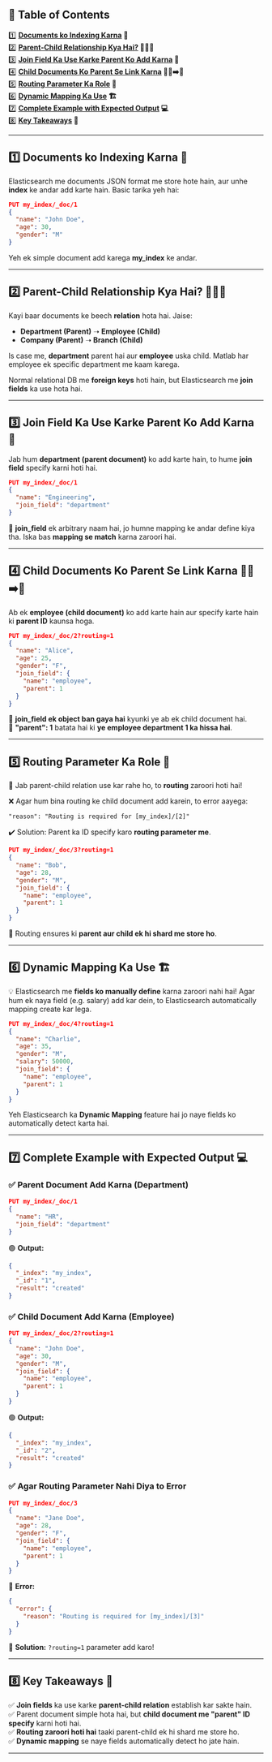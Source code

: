 ## 📜 **Table of Contents**  

1️⃣ **[Documents ko Indexing Karna](#1) 📄**  
2️⃣ **[Parent-Child Relationship Kya Hai?](#2) 👨‍👩‍👦**  
3️⃣ **[Join Field Ka Use Karke Parent Ko Add Karna](#3) 🔗**  
4️⃣ **[Child Documents Ko Parent Se Link Karna](#4) 🧑‍💼➡️🏢**  
5️⃣ **[Routing Parameter Ka Role](#5) 📌**  
6️⃣ **[Dynamic Mapping Ka Use](#6) 🏗️**  
7️⃣ **[Complete Example with Expected Output](#7) 💻**  
8️⃣ **[Key Takeaways](#8) 🎯**  

---  

## 1️⃣ **Documents ko Indexing Karna** 📄  <a id="1"></a>

Elasticsearch me documents JSON format me store hote hain, aur unhe **index** ke andar add karte hain. Basic tarika yeh hai:  

```json
PUT my_index/_doc/1
{
  "name": "John Doe",
  "age": 30,
  "gender": "M"
}
```

Yeh ek simple document add karega **my_index** ke andar.  

---  

## 2️⃣ **Parent-Child Relationship Kya Hai?** 👨‍👩‍👦  <a id="2"></a>

Kayi baar documents ke beech **relation** hota hai. Jaise:  

- **Department (Parent)** ➝ **Employee (Child)**  
- **Company (Parent)** ➝ **Branch (Child)**  

Is case me, **department** parent hai aur **employee** uska child. Matlab har employee ek specific department me kaam karega.  

Normal relational DB me **foreign keys** hoti hain, but Elasticsearch me **join fields** ka use hota hai.  

---  

## 3️⃣ **Join Field Ka Use Karke Parent Ko Add Karna** 🔗  <a id="3"></a>

Jab hum **department (parent document)** ko add karte hain, to hume **join field** specify karni hoti hai.  

```json
PUT my_index/_doc/1
{
  "name": "Engineering",
  "join_field": "department"
}
```

🔹 **join_field** ek arbitrary naam hai, jo humne mapping ke andar define kiya tha. Iska bas **mapping se match** karna zaroori hai.  

---  

## 4️⃣ **Child Documents Ko Parent Se Link Karna** 🧑‍💼➡️🏢  <a id="4"></a>

Ab ek **employee (child document)** ko add karte hain aur specify karte hain ki **parent ID** kaunsa hoga.  

```json
PUT my_index/_doc/2?routing=1
{
  "name": "Alice",
  "age": 25,
  "gender": "F",
  "join_field": {
    "name": "employee",
    "parent": 1
  }
}
```

🔹 **join_field ek object ban gaya hai** kyunki ye ab ek child document hai.  
🔹 **"parent": 1** batata hai ki **ye employee department 1 ka hissa hai**.  

---  

## 5️⃣ **Routing Parameter Ka Role** 📌  <a id="5"></a>

🚨 Jab parent-child relation use kar rahe ho, to **routing** zaroori hoti hai!  

❌ Agar hum bina routing ke child document add karein, to error aayega:  

```
"reason": "Routing is required for [my_index]/[2]"
```

✔️ Solution: Parent ka ID specify karo **routing parameter me**.  

```json
PUT my_index/_doc/3?routing=1
{
  "name": "Bob",
  "age": 28,
  "gender": "M",
  "join_field": {
    "name": "employee",
    "parent": 1
  }
}
```

🔹 Routing ensures ki **parent aur child ek hi shard me store ho**.  

---  

## 6️⃣ **Dynamic Mapping Ka Use** 🏗️  <a id="6"></a>

💡 Elasticsearch me **fields ko manually define** karna zaroori nahi hai! Agar hum ek naya field (e.g. salary) add kar dein, to Elasticsearch automatically mapping create kar lega.  

```json
PUT my_index/_doc/4?routing=1
{
  "name": "Charlie",
  "age": 35,
  "gender": "M",
  "salary": 50000,
  "join_field": {
    "name": "employee",
    "parent": 1
  }
}
```

Yeh Elasticsearch ka **Dynamic Mapping** feature hai jo naye fields ko automatically detect karta hai.  

---  

## 7️⃣ **Complete Example with Expected Output** 💻  <a id="7"></a>

### ✅ **Parent Document Add Karna (Department)**  

```json
PUT my_index/_doc/1
{
  "name": "HR",
  "join_field": "department"
}
```

🟢 **Output:**  

```json
{
  "_index": "my_index",
  "_id": "1",
  "result": "created"
}
```

### ✅ **Child Document Add Karna (Employee)**  

```json
PUT my_index/_doc/2?routing=1
{
  "name": "John Doe",
  "age": 30,
  "gender": "M",
  "join_field": {
    "name": "employee",
    "parent": 1
  }
}
```

🟢 **Output:**  

```json
{
  "_index": "my_index",
  "_id": "2",
  "result": "created"
}
```

### ✅ **Agar Routing Parameter Nahi Diya to Error**  

```json
PUT my_index/_doc/3
{
  "name": "Jane Doe",
  "age": 28,
  "gender": "F",
  "join_field": {
    "name": "employee",
    "parent": 1
  }
}
```

🔴 **Error:**  

```json
{
  "error": {
    "reason": "Routing is required for [my_index]/[3]"
  }
}
```

🚀 **Solution:** `?routing=1` parameter add karo!  

---  

## 8️⃣ **Key Takeaways** 🎯 <a id="8"></a> 

✅ **Join fields** ka use karke **parent-child relation** establish kar sakte hain.  
✅ Parent document simple hota hai, but **child document me "parent" ID specify** karni hoti hai.  
✅ **Routing zaroori hoti hai** taaki parent-child ek hi shard me store ho.  
✅ **Dynamic mapping** se naye fields automatically detect ho jate hain.  

---  
